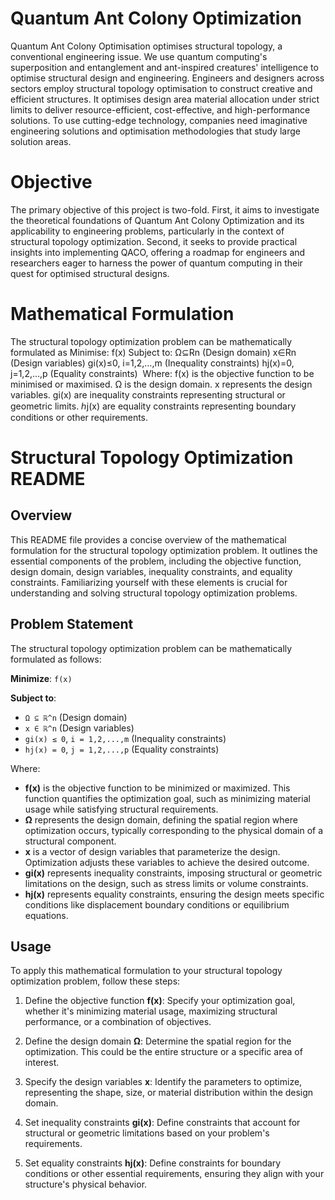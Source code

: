 # Quantum Ant Colony Optimization
Quantum Ant Colony Optimisation optimises structural topology, a conventional engineering issue. We use quantum computing's superposition and entanglement and ant-inspired creatures' intelligence to optimise structural design and engineering. Engineers and designers across sectors employ structural topology optimisation to construct creative and efficient structures. It optimises design area material allocation under strict limits to deliver resource-efficient, cost-effective, and high-performance solutions. To use cutting-edge technology, companies need imaginative engineering solutions and optimisation methodologies that study large solution areas. 

# Objective
The primary objective of this project is two-fold. First, it aims to investigate the theoretical foundations of Quantum Ant Colony Optimization and its applicability to engineering problems, particularly in the context of structural topology optimization. Second, it seeks to provide practical insights into implementing QACO, offering a roadmap for engineers and researchers eager to harness the power of quantum computing in their quest for optimised structural designs.

# Mathematical Formulation
The structural topology optimization problem can be mathematically formulated as
Minimise:     f(x)
Subject to:          Ω⊆Rn (Design domain)
                     x∈Rn   (Design variables)
                     gi(x)≤0,   i=1,2,…,m (Inequality constraints)
                     hj(x)=0,   j=1,2,…,p (Equality constraints)
​
Where:
f(x) is the objective function to be minimised or maximised.
Ω is the design domain.
x represents the design variables.
gi(x) are inequality constraints representing structural or geometric limits.
ℎj(x) are equality constraints representing boundary conditions or other requirements.

# Structural Topology Optimization README

## Overview

This README file provides a concise overview of the mathematical formulation for the structural topology optimization problem. It outlines the essential components of the problem, including the objective function, design domain, design variables, inequality constraints, and equality constraints. Familiarizing yourself with these elements is crucial for understanding and solving structural topology optimization problems.

## Problem Statement

The structural topology optimization problem can be mathematically formulated as follows:

**Minimize**: `f(x)`

**Subject to**:
- `Ω ⊆ ℝ^n` (Design domain)
- `x ∈ ℝ^n` (Design variables)
- `gi(x) ≤ 0`, `i = 1,2,...,m` (Inequality constraints)
- `hj(x) = 0`, `j = 1,2,...,p` (Equality constraints)

Where:
- **f(x)** is the objective function to be minimized or maximized. This function quantifies the optimization goal, such as minimizing material usage while satisfying structural requirements.
- **Ω** represents the design domain, defining the spatial region where optimization occurs, typically corresponding to the physical domain of a structural component.
- **x** is a vector of design variables that parameterize the design. Optimization adjusts these variables to achieve the desired outcome.
- **gi(x)** represents inequality constraints, imposing structural or geometric limitations on the design, such as stress limits or volume constraints.
- **hj(x)** represents equality constraints, ensuring the design meets specific conditions like displacement boundary conditions or equilibrium equations.

## Usage

To apply this mathematical formulation to your structural topology optimization problem, follow these steps:

1. Define the objective function **f(x)**: Specify your optimization goal, whether it's minimizing material usage, maximizing structural performance, or a combination of objectives.

2. Define the design domain **Ω**: Determine the spatial region for the optimization. This could be the entire structure or a specific area of interest.

3. Specify the design variables **x**: Identify the parameters to optimize, representing the shape, size, or material distribution within the design domain.

4. Set inequality constraints **gi(x)**: Define constraints that account for structural or geometric limitations based on your problem's requirements.

5. Set equality constraints **hj(x)**: Define constraints for boundary conditions or other essential requirements, ensuring they align with your structure's physical behavior.



